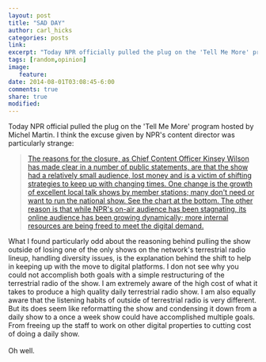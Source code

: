 ```yaml
---
layout: post
title: "SAD DAY"
author: carl_hicks 
categories: posts
link:
excerpt: "Today NPR officially pulled the plug on the 'Tell Me More' program hosted by Michel Martin."
tags: [random,opinion]
image:
   feature:
date: 2014-08-01T03:08:45-6:00
comments: true
share: true
modified:
---
```


Today NPR official pulled the plug on the 'Tell Me More' program hosted by Michel Martin. I think the excuse given by NPR's content director was particularly strange:  

>[The reasons for the closure, as Chief Content Officer Kinsey Wilson has made clear in a number of public statements, are that the show had a relatively small audience, lost money and is a victim of shifting strategies to keep up with changing times. One change is the growth of excellent local talk shows by member stations; many don't need or want to run the national show. See the chart at the bottom. The other reason is that while NPR's on-air audience has been stagnating, its online audience has been growing dynamically; more internal resources are being freed to meet the digital demand.](http://www.npr.org/blogs/ombudsman/2014/06/28/325193324/race-at-npr-and-the-end-of-tell-me-more)  

What I found particularly odd about the reasoning behind pulling the show outside of losing one of the only shows on the network's terrestrial radio lineup, handling diversity issues, is the explanation behind the shift to help in keeping up with the move to digital platforms. I don not see why you could not accomplish both goals with a simple restructuring of the terrestrial radio of the show. I am extremely aware of the high cost of what it takes to produce a high quality daily terrestrial radio show. I am also equally aware that the listening habits of outside of terrestrial radio is very different. But its does seem like reformatting the show and condensing it down from a daily show to a once a week show could have accomplished multiple goals. From freeing up the staff to work on other digital properties to cutting cost of doing a daily show.  
<br>
Oh well.
